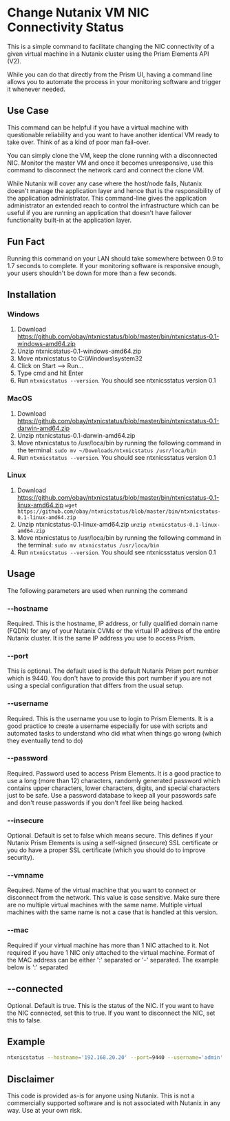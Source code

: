 # Change Nutanix VM NIC Connectivity Status

This is a simple command to facilitate changing the NIC connectivity of a given virtual machine in a Nutanix cluster using the Prism Elements API (V2).

While you can do that directly from the Prism UI, having a command line allows you to automate the process in your monitoring software and trigger it whenever needed.

## Use Case

This command can be helpful if you have a virtual machine with questionable reliability and you want to have another identical VM ready to take over. Think of as a kind of poor man fail-over.

You can simply clone the VM, keep the clone running with a disconnected NIC. Monitor the master VM and once it becomes unresponsive, use this command to disconnect the network card and connect the clone VM.

While Nutanix will cover any case where the host/node fails, Nutanix doesn't manage the application layer and hence that is the responsibility of the application administrator. This command-line gives the application administrator an extended reach to control the infrastructure which can be useful if you are running an application that doesn't have failover functionality built-in at the application layer.

## Fun Fact

Running this command on your LAN should take somewhere between 0.9 to 1.7 seconds to complete. If your monitoring software is responsive enough, your users shouldn't be down for more than a few seconds.

## Installation

### Windows

1. Download https://github.com/obay/ntxnicstatus/blob/master/bin/ntxnicstatus-0.1-windows-amd64.zip
2. Unzip ntxnicstatus-0.1-windows-amd64.zip
3. Move ntxnicstatus to C:\Windows\system32
4. Click on Start --> Run...
5. Type cmd and hit Enter
6. Run `ntxnicstatus --version`. You should see
   ntxnicsstatus version 0.1

### MacOS

1. Download https://github.com/obay/ntxnicstatus/blob/master/bin/ntxnicstatus-0.1-darwin-amd64.zip
2. Unzip ntxnicstatus-0.1-darwin-amd64.zip
3. Move ntxnicstatus to /usr/loca/bin by running the following command in the terminal:
   `sudo mv ~/Downloads/ntxnicstatus /usr/loca/bin`
4. Run `ntxnicstatus --version`. You should see
   ntxnicsstatus version 0.1

### Linux

1. Download https://github.com/obay/ntxnicstatus/blob/master/bin/ntxnicstatus-0.1-linux-amd64.zip
   `wget https://github.com/obay/ntxnicstatus/blob/master/bin/ntxnicstatus-0.1-linux-amd64.zip`
2. Unzip ntxnicstatus-0.1-linux-amd64.zip
   `unzip ntxnicstatus-0.1-linux-amd64.zip`
3. Move ntxnicstatus to /usr/loca/bin by running the following command in the terminal:
   `sudo mv ntxnicstatus /usr/loca/bin`
4. Run `ntxnicstatus --version`. You should see
   ntxnicsstatus version 0.1

## Usage

The following parameters are used when running the command

### --hostname

Required. This is the hostname, IP address, or fully qualified domain name (FQDN) for any of your Nutanix CVMs or the virtual IP address of the entire Nutanix cluster. It is the same IP address you use to access Prism.

### --port

This is optional. The default used is the default Nutanix Prism port number which is 9440. You don't have to provide this port number if you are not using a special configuration that differs from the usual setup.

### --username

Required. This is the username you use to login to Prism Elements. It is a good practice to create a username especially for use with scripts and automated tasks to understand who did what when things go wrong (which they eventually tend to do)

### --password

Required. Password used to access Prism Elements. It is a good practice to use a long (more than 12) characters, randomly generated password which contains upper characters, lower characters, digits, and special characters just to be safe. Use a password database to keep all your passwords safe and don't reuse passwords if you don't feel like being hacked.

### --insecure

Optional. Default is set to false which means secure. This defines if your Nutanix Prism Elements is using a self-signed (insecure) SSL certificate or you do have a proper SSL certificate (which you should do to improve security).

### --vmname

Required. Name of the virtual machine that you want to connect or disconnect from the network. This value is case sensitive. Make sure there are no multiple virtual machines with the same name. Multiple virtual machines with the same name is not a case that is handled at this version.

### --mac

Required if your virtual machine has more than 1 NIC attached to it. Not required if you have 1 NIC only attached to the virtual machine. Format of the MAC address can be either ':' separated or '-' separated. The example below is ':' separated

## --connected

Optional. Default is true. This is the status of the NIC. If you want to have the NIC connected, set this to true. If you want to disconnect the NIC, set this to false.



## Example

```bash
ntxnicstatus --hostname='192.168.20.20' --port=9440 --username='admin' --password='supersecret' --insecure=false --vmname='Windows VM test' --mac='50:6b:8d:57:a3:81' --connected=false
```



## Disclaimer

This code is provided as-is for anyone using Nutanix. This is not a commercially supported software and is not associated with Nutanix in any way. Use at your own risk.

